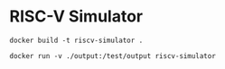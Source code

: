 # RISC-V Simulator

```
docker build -t riscv-simulator .
```

```
docker run -v ./output:/test/output riscv-simulator
```
